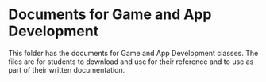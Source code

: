 # Documents for Game and App Development

This folder has the documents for Game and App Development classes. The files are for students to download and use for their reference and to use as part of their written documentation.
